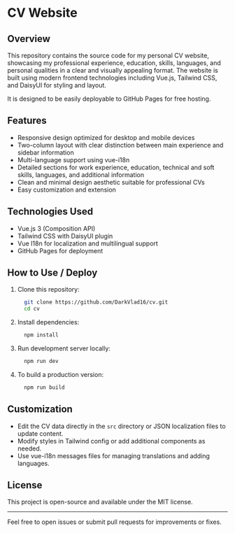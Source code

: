 # CV Website

## Overview

This repository contains the source code for my personal CV website, showcasing my professional experience, education,
skills, languages, and personal qualities in a clear and visually appealing format.
The website is built using modern frontend technologies including Vue.js, Tailwind CSS, and DaisyUI for styling and layout.

It is designed to be easily deployable to GitHub Pages for free hosting.

## Features

- Responsive design optimized for desktop and mobile devices
- Two-column layout with clear distinction between main experience and sidebar information
- Multi-language support using vue-i18n
- Detailed sections for work experience, education, technical and soft skills, languages, and additional information
- Clean and minimal design aesthetic suitable for professional CVs
- Easy customization and extension

## Technologies Used

- Vue.js 3 (Composition API)
- Tailwind CSS with DaisyUI plugin
- Vue I18n for localization and multilingual support
- GitHub Pages for deployment

## How to Use / Deploy

1. Clone this repository:
   ```bash
     git clone https://github.com/DarkVlad16/cv.git
     cd cv
   ```
2. Install dependencies:
    ```bash
      npm install
    ```
3. Run development server locally:
    ```bash
      npm run dev
    ```
4. To build a production version:
    ```bash
      npm run build
    ```

## Customization

- Edit the CV data directly in the `src` directory or JSON localization files to update content.
- Modify styles in Tailwind config or add additional components as needed.
- Use vue-i18n messages files for managing translations and adding languages.

## License

This project is open-source and available under the MIT license.

---

Feel free to open issues or submit pull requests for improvements or fixes.